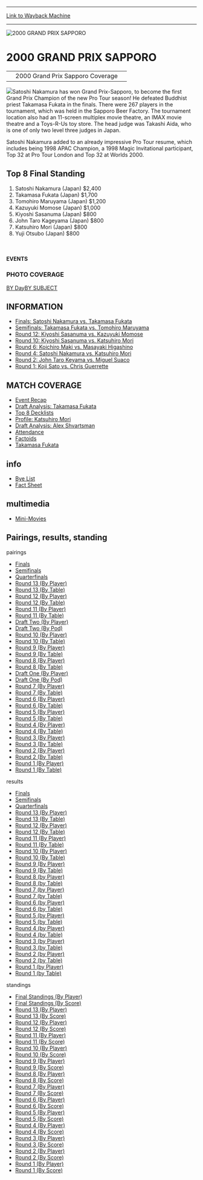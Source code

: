 
---
[Link to Wayback Machine](https://web.archive.org/web/20160303192255/http://magic.wizards.com/en/events/coverage/gpsap00)

[_metadata_:description]:- "2000 Grand Prix Sapporo Coverage   "
[_metadata_:generator]:- "Drupal 7 (http://drupal.org)"
[_metadata_:node]:- "945691"
[_metadata_:source]:- "div-block-system-main"
[_metadata_:title]:- "2000 GRAND PRIX SAPPORO"
[_metadata_:wayback_capture_timestamp]:- "2016-03-03 19:22:55"
[_metadata_:wayback_raw_url]:- "https://web.archive.org/web/20160303192255id_/http://magic.wizards.com/en/events/coverage/gpsap00"
[_metadata_:wayback_url]:- "http://magic.wizards.com/en/events/coverage/gpsap00"
---







![2000 GRAND PRIX SAPPORO](https://media.magic.wizards.com/images/banner/large_1_4.jpg)





2000 GRAND PRIX SAPPORO
=======================














|  |  |  |
| --- | --- | --- |
|  | 2000 Grand Prix Sapporo Coverage |  |

![](https://media.magic.wizards.com/image_legacy_migration/sideboard/GPSAP00/Images/Nakamura1.jpg)Satoshi Nakamura has won Grand Prix-Sapporo, to become the first Grand Prix Champion of the new Pro Tour season! He defeated Buddhist priest Takamasa Fukata in the finals. There were 267 players in the tournament, which was held in the Sapporo Beer Factory. The tournament location also had an 11-screen multiplex movie theatre, an IMAX movie theatre and a Toys-R-Us toy store. The head judge was Takashi Aida, who is one of only two level three judges in Japan.


Satoshi Nakamura added to an already impressive Pro Tour resume, which includes being 1998 APAC Champion, a 1998 Magic Invitational participant, Top 32 at Pro Tour London and Top 32 at Worlds 2000.


Top 8 Final Standing
--------------------


1. Satoshi Nakamura (Japan) $2,400
2. Takamasa Fukata (Japan) $1,700
3. Tomohiro Maruyama (Japan) $1,200
4. Kazuyuki Momose (Japan) $1,000
5. Kiyoshi Sasanuma (Japan) $800
6. John Taro Kageyama (Japan) $800
7. Katsuhiro Mori (Japan) $800
8. Yuji Otsubo (Japan) $800

 








#### EVENTS


### PHOTO COVERAGE


[BY Day](/en/articles/archive/event-coverage/photo-coverage-2000-grand-prix-sapporo-2015-12-16)[BY SUBJECT](/en/articles/archive/event-coverage/photo-coverage-2000-grand-prix-sapporo-2015-12-16)









INFORMATION
-----------


* [Finals: Satoshi Nakamura vs. Takamasa Fukata](/en/articles/archive/event-coverage/finals-satoshi-nakamura-japan-vs-takamasa-fukata-japan-2015-12-16)
* [Semifinals: Takamasa Fukata vs. Tomohiro Maruyama](/en/articles/archive/event-coverage/semifinals-takamasa-fukata-japan-vs-tomohiro-maruyama-japan-japan)
* [Round 12: Kiyoshi Sasanuma vs. Kazuyuki Momose](/en/articles/archive/event-coverage/round-12-feature-match-kiyoshi-sasanuma-japan-vs-kazuyuki-momose)
* [Round 10: Kiyoshi Sasanuma vs. Katsuhiro Mori](/en/articles/archive/event-coverage/round-10-feature-match-kiyoshi-sasanuma-japan-vs-katsuhiro-mori)
* [Round 6: Koichiro Maki vs. Masayaki Higashino](/en/articles/archive/event-coverage/round-6-feature-match-koichiro-maki-japan-vs-masayaki-higashino)
* [Round 4: Satoshi Nakamura vs. Katsuhiro Mori](/en/articles/archive/event-coverage/round-4-feature-match-satoshi-nakamura-japan-vs-katsuhiro-mori-japan)
* [Round 2: John Taro Keyama vs. Miguel Suaco](/en/articles/archive/event-coverage/round-2-feature-match-john-taro-keyama-japan-vs-miguel-suaco)
* [Round 1: Koji Sato vs. Chris Guerrette](/en/articles/archive/event-coverage/round-1-feature-match-koji-sato-japan-vs-chris-guerrette-usa-2015-12)


MATCH COVERAGE
--------------


* [Event Recap](/en/articles/archive/event-coverage/grand-prix-sapporo-recap-2015-12-16)
* [Draft Analysis: Takamasa Fukata](/en/articles/archive/event-coverage/finals-draft-analysis-takamasa-fukata-2015-12-16)
* [Top 8 Decklists](/en/articles/archive/event-coverage/top-8-decklists-2015-12-16-0)
* [Profile: Katsuhiro Mori](/en/articles/archive/event-coverage/player-profile-katsuhiro-mori-2015-12-16)
* [Draft Analysis: Alex Shvartsman](/en/articles/archive/event-coverage/draft-analysis-alex-shvartsman-draft-1-sunday-2015-12-16)
* [Attendance](/en/articles/archive/event-coverage/grand-prix-sapporo-attendance-statistics-2015-12-16)
* [Factoids](/en/articles/archive/event-coverage/factoids-grand-prix-sapporo-2015-12-16)
* [Takamasa Fukata](/en/articles/archive/event-coverage/pre-tournament-interview-takamasa-fukata-2015-12-16)


info
----


* [Bye List](/en/articles/archive/event-coverage/grand-prix-sapporo-bye-list-2015-12-16)
* [Fact Sheet](/en/articles/archive/event-coverage/grand-prix-sapporo-2000-fact-sheet-2015-12-16)


multimedia
----------


* [Mini-Movies](/en/articles/archive/event-coverage/mini-movies-2000-grand-prix-sapporo-2015-12-16)


Pairings, results, standing
---------------------------



pairings


* [Finals](/en/articles/archive/event-coverage/finals-pairing-2015-12-16-5)
* [Semifinals](/en/articles/archive/event-coverage/semifinal-pairings-2015-12-16-6)
* [Quarterfinals](/en/articles/archive/event-coverage/quarterfinal-pairings-2015-12-16-6)
* [Round 13 (By Player)](/en/articles/archive/event-coverage/round-13-pairings-player-2015-12-16-7)
* [Round 13 (By Table)](/en/articles/archive/event-coverage/round-13-pairings-table-2015-12-16-7)
* [Round 12 (By Player)](/en/articles/archive/event-coverage/round-12-pairings-player-2015-12-16-7)
* [Round 12 (By Table)](/en/articles/archive/event-coverage/round-12-pairings-table-2015-12-16-7)
* [Round 11 (By Player)](/en/articles/archive/event-coverage/round-11-pairings-player-2015-12-16-7)
* [Round 11 (By Table)](/en/articles/archive/event-coverage/round-11-pairings-table-2015-12-16-7)
* [Draft Two (By Player)](/en/articles/archive/event-coverage/draft-two-pods-player-2015-12-16)
* [Draft Two (By Pod)](/en/articles/archive/event-coverage/draft-two-pods-pod-2015-12-16)
* [Round 10 (By Player)](/en/articles/archive/event-coverage/round-10-pairings-player-2015-12-16-7)
* [Round 10 (By Table)](/en/articles/archive/event-coverage/round-9-pairings-table-2015-12-16-7)
* [Round 9 (By Player)](/en/articles/archive/event-coverage/round-9-pairings-player-2015-12-16-7)
* [Round 9 (By Table)](/en/articles/archive/event-coverage/round-9-pairings-table-2015-12-16-8)
* [Round 8 (By Player)](/en/articles/archive/event-coverage/round-8-pairings-player-2015-12-16-6)
* [Round 8 (By Table)](/en/articles/archive/event-coverage/round-8-pairings-table-2015-12-16-6)
* [Draft One (By Player)](/en/articles/archive/event-coverage/draft-one-pods-player-2015-12-16)
* [Draft One (By Pod)](/en/articles/archive/event-coverage/draft-one-pods-pod-2015-12-16)
* [Round 7 (By Player)](/en/articles/archive/event-coverage/round-7-pairings-player-2015-12-16-6)
* [Round 7 (By Table)](/en/articles/archive/event-coverage/round-7-pairings-table-2015-12-16-7)
* [Round 6 (By Player)](/en/articles/archive/event-coverage/round-6-pairings-player-2015-12-16-7)
* [Round 6 (By Table)](/en/articles/archive/event-coverage/round-6-pairings-table-2015-12-16-7)
* [Round 5 (By Player)](/en/articles/archive/event-coverage/round-5-pairings-player-2015-12-16-7)
* [Round 5 (By Table)](/en/articles/archive/event-coverage/round-5-pairings-table-2015-12-16-7)
* [Round 4 (By Player)](/en/articles/archive/event-coverage/round-4-pairings-player-2015-12-16-7)
* [Round 4 (By Table)](/en/articles/archive/event-coverage/round-4-pairings-table-2015-12-16-7)
* [Round 3 (By Player)](/en/articles/archive/event-coverage/round-3-pairings-player-2015-12-16-7)
* [Round 3 (By Table)](/en/articles/archive/event-coverage/round-3-pairings-table-2015-12-16-7)
* [Round 2 (By Player)](/en/articles/archive/event-coverage/round-2-pairings-player-2015-12-16-7)
* [Round 2 (By Table)](/en/articles/archive/event-coverage/round-2-pairings-table-2015-12-16-7)
* [Round 1 (By Player)](/en/articles/archive/event-coverage/round-1-pairings-player-2015-12-16-7)
* [Round 1 (By Table)](/en/articles/archive/event-coverage/round-1-pairings-table-2015-12-16-7)


results


* [Finals](/en/articles/archive/event-coverage/final-results-2015-12-16-0)
* [Semifinals](/en/articles/archive/event-coverage/semifinal-results-2015-12-16-6)
* [Quarterfinals](/en/articles/archive/event-coverage/quarterfinal-results-2015-12-16-6)
* [Round 13 (By Player)](/en/articles/archive/event-coverage/round-13-results-player-2015-12-16-7)
* [Round 13 (By Table)](/en/articles/archive/event-coverage/round-13-results-table-2015-12-16-7)
* [Round 12 (By Player)](/en/articles/archive/event-coverage/round-12-results-player-2015-12-16-7)
* [Round 12 (By Table)](/en/articles/archive/event-coverage/round-12-results-table-2015-12-16-7)
* [Round 11 (By Player)](/en/articles/archive/event-coverage/round-11-results-player-2015-12-16-7)
* [Round 11 (By Table)](/en/articles/archive/event-coverage/round-11-results-table-2015-12-16-7)
* [Round 10 (By Player)](/en/articles/archive/event-coverage/round-10-results-player-2015-12-16-7)
* [Round 10 (By Table)](/en/articles/archive/event-coverage/round-10-results-table-2015-12-16-6)
* [Round 9 (By Player)](/en/articles/archive/event-coverage/round-9-results-player-2015-12-16-7)
* [Round 9 (By Table)](/en/articles/archive/event-coverage/round-9-results-table-2015-12-16-7)
* [Round 8 (by Player)](/en/articles/archive/event-coverage/round-8-results-player-2015-12-16-7)
* [Round 8 (by Table)](/en/articles/archive/event-coverage/round-8-results-table-2015-12-16-7)
* [Round 7 (by Player)](/en/articles/archive/event-coverage/round-7-results-player-2015-12-16-7)
* [Round 7 (by Table)](/en/articles/archive/event-coverage/round-7-results-table-2015-12-16-7)
* [Round 6 (by Player)](/en/articles/archive/event-coverage/round-6-results-player-2015-12-16-6)
* [Round 6 (by Table)](/en/articles/archive/event-coverage/round-6-results-table-2015-12-16-6)
* [Round 5 (by Player)](/en/articles/archive/event-coverage/round-5-results-player-2015-12-16-7)
* [Round 5 (by Table)](/en/articles/archive/event-coverage/round-5-results-table-2015-12-16-7)
* [Round 4 (by Player)](/en/articles/archive/event-coverage/round-4-results-player-2015-12-16-7)
* [Round 4 (by Table)](/en/articles/archive/event-coverage/round-4-results-table-2015-12-16-7)
* [Round 3 (by Player)](/en/articles/archive/event-coverage/round-3-results-player-2015-12-16-7)
* [Round 3 (by Table)](/en/articles/archive/event-coverage/round-3-results-table-2015-12-16-7)
* [Round 2 (by Player)](/en/articles/archive/event-coverage/round-2-results-player-2015-12-16-7)
* [Round 2 (by Table)](/en/articles/archive/event-coverage/round-2-results-table-2015-12-16-7)
* [Round 1 (by Player)](/en/articles/archive/event-coverage/round-1-results-player-2015-12-16-6)
* [Round 1 (by Table)](/en/articles/archive/event-coverage/round-1-results-table-2015-12-16-7)


standings


* [Final Standings (By Player)](/en/articles/archive/event-coverage/final-standings-player-2015-12-16-6)
* [Final Standings (By Score)](/en/articles/archive/event-coverage/final-standings-score-2015-12-16-7)
* [Round 13 (By Player)](/en/articles/archive/event-coverage/round-13-standings-player-2015-12-16-7)
* [Round 13 (By Score)](/en/articles/archive/event-coverage/round-13-standings-score-2015-12-16-7)
* [Round 12 (By Player)](/en/articles/archive/event-coverage/round-12-standings-player-2015-12-16-7)
* [Round 12 (By Score)](/en/articles/archive/event-coverage/round-12-standings-score-2015-12-16-7)
* [Round 11 (By Player)](/en/articles/archive/event-coverage/round-11-standings-player-2015-12-16-7)
* [Round 11 (By Score)](/en/articles/archive/event-coverage/round-11-standings-score-2015-12-16-7)
* [Round 10 (By Player)](/en/articles/archive/event-coverage/round-10-standings-player-2015-12-16-7)
* [Round 10 (By Score)](/en/articles/archive/event-coverage/round-10-standings-score-2015-12-16-7)
* [Round 9 (By Player)](/en/articles/archive/event-coverage/round-9-standings-player-2015-12-16-7)
* [Round 9 (By Score)](/en/articles/archive/event-coverage/round-9-standings-score-2015-12-16-7)
* [Round 8 (By Player)](/en/articles/archive/event-coverage/round-8-standings-player-2015-12-16-7)
* [Round 8 (By Score)](/en/articles/archive/event-coverage/round-8-standings-score-2015-12-16-7)
* [Round 7 (By Player)](/en/articles/archive/event-coverage/round-7-standings-player-2015-12-16-7)
* [Round 7 (By Score)](/en/articles/archive/event-coverage/round-7-standings-score-2015-12-16-7)
* [Round 6 (By Player)](/en/articles/archive/event-coverage/round-6-standings-player-2015-12-16-6)
* [Round 6 (By Score)](/en/articles/archive/event-coverage/round-6-standings-score-2015-12-16-6)
* [Round 5 (By Player)](/en/articles/archive/event-coverage/round-5-standings-player-2015-12-16-7)
* [Round 5 (By Score)](/en/articles/archive/event-coverage/round-5-standings-score-2015-12-16-7)
* [Round 4 (By Player)](/en/articles/archive/event-coverage/round-4-standings-player-2015-12-16-7)
* [Round 4 (By Score)](/en/articles/archive/event-coverage/round-4-standings-score-2015-12-16-7)
* [Round 3 (By Player)](/en/articles/archive/event-coverage/round-3-standings-player-2015-12-16-7)
* [Round 3 (By Score)](/en/articles/archive/event-coverage/round-3-standings-score-2015-12-16-7)
* [Round 2 (By Player)](/en/articles/archive/event-coverage/round-2-standings-player-2015-12-16-7)
* [Round 2 (By Score)](/en/articles/archive/event-coverage/round-2-standings-score-2015-12-16-7)
* [Round 1 (By Player)](/en/articles/archive/event-coverage/round-1-standings-player-2015-12-16-7)
* [Round 1 (By Score)](/en/articles/archive/event-coverage/round-1-standings-score-2015-12-16-7)



 

